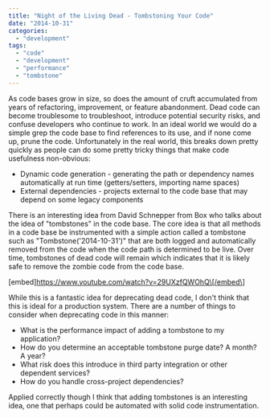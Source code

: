 ```yaml
---
title: "Night of the Living Dead - Tombstoning Your Code"
date: "2014-10-31"
categories: 
  - "development"
tags: 
  - "code"
  - "development"
  - "performance"
  - "tombstone"
---
```


As code bases grow in size, so does the amount of cruft accumulated from years of refactoring, improvement, or feature abandonment. Dead code can become troublesome to troubleshoot, introduce potential security risks, and confuse developers who continue to work. In an ideal world we would do a simple grep the code base to find references to its use, and if none come up, prune the code. Unfortunately in the real world, this breaks down pretty quickly as people can do some pretty tricky things that make code usefulness non-obvious:

- Dynamic code generation - generating the path or dependency names automatically at run time (getters/setters, importing name spaces)
- External dependencies - projects external to the code base that may depend on some legacy components

There is an interesting idea from David Schnepper from Box who talks about the idea of "tombstones" in the code base. The core idea is that all methods in a code base be instrumented with a simple action called a tombstone such as "Tombstone('2014-10-31')" that are both logged and automatically removed from the code when the code path is determined to be live. Over time, tombstones of dead code will remain which indicates that it is likely safe to remove the zombie code from the code base.

\[embed\]https://www.youtube.com/watch?v=29UXzfQWOhQ\[/embed\]

While this is a fantastic idea for deprecating dead code, I don't think that this is ideal for a production system. There are a number of things to consider when deprecating code in this manner:

- What is the performance impact of adding a tombstone to my application?
- How do you determine an acceptable tombstone purge date? A month? A year?
- What risk does this introduce in third party integration or other dependent services?
- How do you handle cross-project dependencies?

Applied correctly though I think that adding tombstones is an interesting idea, one that perhaps could be automated with solid code instrumentation.
